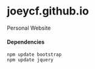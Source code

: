 joeycf.github.io
========

Personal Website

#### Dependencies
```
npm update bootstrap
npm update jquery
```
